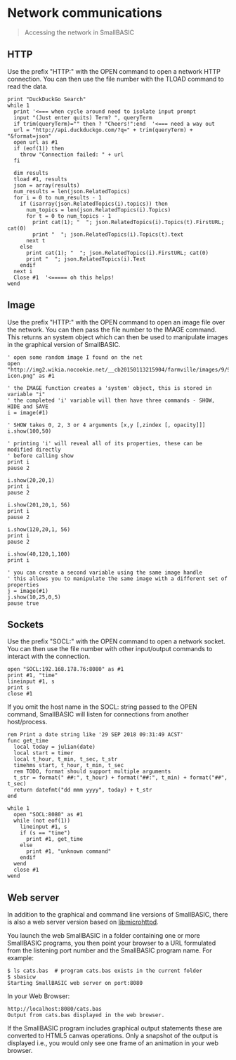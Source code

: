 Network communications
======================

> Accessing the network in SmallBASIC

## HTTP

Use the prefix "HTTP:" with the OPEN command to open a network HTTP connection. You can then use the file number with the TLOAD command to read the data.

```
print "DuckDuckGo Search"
while 1
  print '<=== when cycle around need to isolate input prompt
  input "(Just enter quits) Term? ", queryTerm
  if trim(queryTerm)="" then ? "Cheers!":end  '<=== need a way out
  url = "http://api.duckduckgo.com/?q=" + trim(queryTerm) + "&format=json"
  open url as #1
  if (eof(1)) then
    throw "Connection failed: " + url
  fi

  dim results
  tload #1, results
  json = array(results)
  num_results = len(json.RelatedTopics)
  for i = 0 to num_results - 1
    if (isarray(json.RelatedTopics(i).topics)) then
      num_topics = len(json.RelatedTopics(i).Topics)
      for t = 0 to num_topics - 1
        print cat(1); "  "; json.RelatedTopics(i).Topics(t).FirstURL; cat(0)
        print "  "; json.RelatedTopics(i).Topics(t).text
      next t
    else
      print cat(1); "  "; json.RelatedTopics(i).FirstURL; cat(0)
      print "  "; json.RelatedTopics(i).Text
    endif
  next i
  Close #1  '<===== oh this helps!
wend
```

## Image

Use the prefix "HTTP:" with the OPEN command to open an image file over the network. You can then pass the file number to the IMAGE command. This returns an system object which can then be used to manipulate images in the graphical version of SmallBASIC.

```
' open some random image I found on the net
open "http://img2.wikia.nocookie.net/__cb20150113215904/farmville/images/9/92/Lumberjack_Gnome-icon.png" as #1

' the IMAGE function creates a 'system' object, this is stored in variable "i"
' the completed 'i' variable will then have three commands - SHOW, HIDE and SAVE
i = image(#1)

' SHOW takes 0, 2, 3 or 4 arguments [x,y [,zindex [, opacity]]]
i.show(100,50)

' printing 'i' will reveal all of its properties, these can be modified directly
' before calling show
print i
pause 2

i.show(20,20,1)
print i
pause 2

i.show(201,20,1, 56)
print i
pause 2

i.show(120,20,1, 56)
print i
pause 2

i.show(40,120,1,100)
print i

' you can create a second variable using the same image handle
' this allows you to manipulate the same image with a different set of properties
j = image(#1)
j.show(10,25,0,5)
pause true
```

## Sockets

Use the prefix "SOCL:" with the OPEN command to open a network socket. You can then use the file number with other input/output commands to interact with the connection.

```
open "SOCL:192.168.178.76:8080" as #1
print #1, "time"
lineinput #1, s
print s 
close #1
```

If you omit the host name in the SOCL: string passed to the OPEN command, SmallBASIC will listen for connections from another host/process.

```
rem Print a date string like '29 SEP 2018 09:31:49 ACST'
func get_time
  local today = julian(date)
  local start = timer
  local t_hour, t_min, t_sec, t_str
  timehms start, t_hour, t_min, t_sec
  rem TODO, format should support multiple arguments
  t_str = format(" ##:", t_hour) + format("##:", t_min) + format("##", t_sec)
  return datefmt("dd mmm yyyy", today) + t_str
end

while 1
  open "SOCL:8080" as #1
  while (not eof(1))
    lineinput #1, s
    if (s == "time")
      print #1, get_time
    else
      print #1, "unknown command"
    endif
  wend
  close #1
wend
```

## Web server

In addition to the graphical and command line versions of SmallBASIC, there is also a web server version based on [libmicrohttpd](https://www.gnu.org/software/libmicrohttpd).

You launch the web SmallBASIC in a folder containing one or more SmallBASIC programs, you then point your browser to a URL formulated from the listening port number and the SmallBASIC program name. For example:

```
$ ls cats.bas  # program cats.bas exists in the current folder
$ sbasicw
Starting SmallBASIC web server on port:8080
```

In your Web Browser:

```
http://localhost:8080/cats.bas
Output from cats.bas displayed in the web browser.

```

If the SmallBASIC program includes graphical output statements these are converted to HTML5 canvas operations. Only a snapshot of the output is displayed i.e., you would only see one frame of an animation in your web browser.


